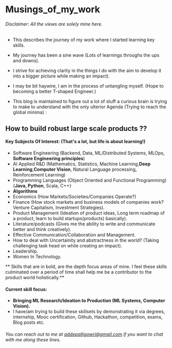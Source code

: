 # Musings_of_my_work

###### Disclaimer: All the views are solely mine here.

- This describes the journey of my work where I started learning key skills.
- My journey has been a sine wave (Lots of learnings throughs the ups and downs).
- I strive for achieving clarity in the things I do with the aim to develop it into a bigger picture while making an impact).
- I may be bit haywire, I am in the process of untangling myself. (Hope to becoming a better T-shaped Engineer.)

- This blog is maintained to figure out a lot of stuff a curious brain is trying to make to understand with the only ulterior Agenda (Trying to reach the global minima) :
 
 ## **How to build robust large scale products ??**
 
 #### Key Subjects Of Interest: (That's a lot, but life is about learning!)
 
 - Software Engineering (Backend, Data, ML/Distributed Systems, MLOps, **Software Engineering principles**)
 - AI Applied R&D (Mathematics, Statistics, Machine Learning,**Deep Learning**,**Computer Vision**, Natural Language processing, Reinforcement Learning)
 - Programming Languages (Object Oriented and Functional Programming){**Java, Python**, Scala, C++}
 - **Algorithms**
 - Economics (How Markets/Societies/Companies Operate?)
 - Finance (How stock markets and business models of companies work? Venture Capitalism, Investment Strategies).
 - Product Management (Ideation of product ideas, Long term roadmap of a product, learn to build startups(products) basically).
 - Literature/podcasts (Gives me the ability to write and communicate better and think creatively).
 - Effective Communication/Collaboration and Management.
 - How to deal with Uncertainity and abstractness in the world? (Taking challenging task head on while creating an impact).
 - Leadership.
 - Women In Technology.


** Skills that are in bold, are the depth focus areas of mine. I feel these skills culminated over a period of time shall help me be a contributor to the product world holistically.**




#### Current skill focus:

- **Bringing ML Research/Ideation to Production (ML Systems, Computer Vision).**
- I have/am trying to build these skillsets by demonstrating it via degrees, internship, Mooc certification, Github, Hackathon, competition, exams, Blog posts etc.

###### You can reach out to me at addepalligowri@gmail.com if you want to chat with me along these lines.





 
 
 
 
